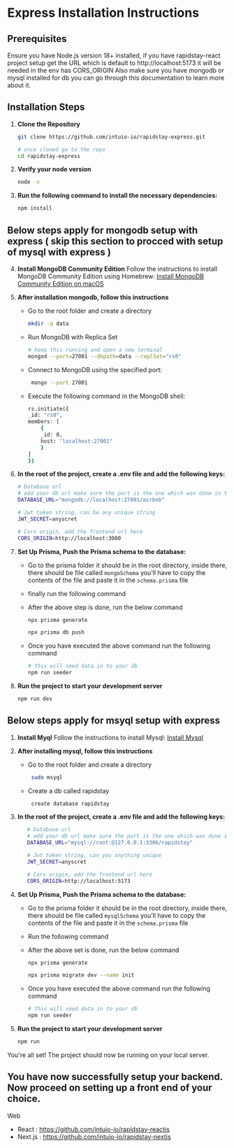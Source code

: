 # Express Installation Instructions

## Prerequisites

Ensure you have Node.js version 18+ installed, if you have rapidstay-react project setup get the URL which is default to http://localhost:5173 it will be needed in the env has CORS_ORIGIN
Also make sure you have mongodb or mysql installed for db you can go through this documentation to learn more about it.

## Installation Steps

1. **Clone the Repository**

   ```bash
   git clone https://github.com/intuio-io/rapidstay-express.git

   # once cloned go to the repo
   cd rapidstay-express
   ```

2. **Verify your node version**

   ```bash
   node -v
   ```

3. **Run the following command to install the necessary dependencies:**

   ```bash
   npm install
   ```

## Below steps apply for mongodb setup with express ( skip this section to procced with setup of mysql with express )

4. **Install MongoDB Community Edition**
   Follow the instructions to install MongoDB Community Edition using Homebrew: [Install MongoDB Community Edition on macOS](https://www.mongodb.com/docs/manual/tutorial/install-mongodb-on-os-x/)

5. **After installation mongodb, follow this instructions**

   - Go to the root folder and create a directory

     ```bash
     mkdir -p data
     ```

   - Run MongoDB with Replica Set

     ```bash
     # keep this running and open a new terminal
     mongod --port=27001 --dbpath=data --replSet="rs0"
     ```

   - Connect to MongoDB using the specified port:

     ```bash
      mongo --port 27001
     ```

   - Execute the following command in the MongoDB shell:
     ```bash
     rs.initiate({
     _id: "rs0",
     members: [
         {
         _id: 0,
         host: "localhost:27001"
         }
     ]
     })
     ```

6. **In the root of the project, create a .env file and add the following keys:**

   ```bash
   # Database url
   # add your db url make sure the port is the one which was done in the replica step on mongodb setup
   DATABASE_URL="mongodb://localhost:27001/airbnb"

   # Jwt token string, can be any unique string
   JWT_SECRET=anyscret

   # Cors origin, add the frontend url here
   CORS_ORIGIN=http://localhost:3000
   ```

7. **Set Up Prisma, Push the Prisma schema to the database:**

   - Go to the prisma folder it should be in the root directory, inside there, there should be file called `mongoSchema` you’ll have to copy the contents of the file and paste it in the `schema.prisma` file
   - finally run the following command

   - After the above step is done, run the below command

     ```bash
     npx prisma generate
     ```

     ```bash
     npx prisma db push
     ```

   - Once you have executed the above command run the following command
     ```bash
     # this will seed data in to your db
     npm run seeder
     ```

8. **Run the project to start your development server**
   ```bash
   npm run dev
   ```

## Below steps apply for msyql setup with express

1. **Install Myql**
   Follow the instructions to install Mysql: [Install Mysql](https://dev.mysql.com/downloads/installer/)

2. **After installing mysql, follow this instructions**

   - Go to the root folder and create a directory

     ```bash
      sudo msyql
     ```

   - Create a db called rapidstay
     ```bash
      create database rapidstay
     ```

3. **In the root of the project, create a .env file and add the following keys:**

   ```bash
      # Database url
      # add your db url make sure the port is the one which was done in the replica step on mongodb setup
      DATABASE_URL="mysql://root:@127.0.0.1:3306/rapidstay"

      # Jwt token string, can you anything unique
      JWT_SECRET=anyscret

      # Cors origin, add the frontend url here
      CORS_ORIGIN=http://localhost:5173
   ```

4. **Set Up Prisma, Push the Prisma schema to the database:**

   - Go to the prisma folder it should be in the root directory, inside there, there should be file called `mysqlSchema` you’ll have to copy the contents of the file and paste it in the `schema.prisma` file
   - Run the following command

   - After the above set is done, run the below command

     ```bash
     npx prisma generate
     ```

     ```bash
     npx prisma migrate dev --name init
     ```

   - Once you have executed the above command run the following command

     ```bash
     # this will seed data in to your db
     npm run seeder
     ```

5. **Run the project to start your development server**
   ```bash
   npm run
   ```

You're all set! The project should now be running on your local server.

## You have now successfully setup your backend. Now proceed on setting up a front end of your choice.

Web

- React : https://github.com/intuio-io/rapidstay-reactjs
- Next.js : https://github.com/intuio-io/rapidstay-nextjs
